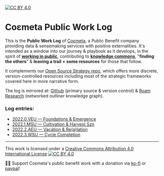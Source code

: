 [![CC BY 4.0][cc-by-shield]][cc-by]

# Coεmeta Public Work Log

This is the **Public Work Log** of [Coεmeta](https://coemeta.xyz), a Public Benefit company providing data & sensemaking services with positive externalities. It's intended as a window into our journey & playbook as it develops, in the spirit of **[working in public](https://nesslabs.com/work-in-public)**, contributing to **[knowledge commons](https://en.wikipedia.org/wiki/Knowledge_commons)**, "**finding the others**" & **leaving a trail + some resources** for those that follow. 

It complements our [Open Source Strategy repo](https://github.com/coemeta/open-source-strategy), which offers more discrete, version-controlled resources including most of the strategic frameworks covered here in more narrative form.

The log is mirrored at: [Github](https://github.com/coemeta/public-work-log) (primary source & version control) & [Roam Research](https://roamresearch.com/#/app/coemeta/page/8hblWWLSN) (networked outliner knowledge graph).

### Log entries:

  - [2022.0.VEU — Foundations & Emergence](https://github.com/coemeta/public-work-log/blob/main/2022.0.veu.md)
  - [2022.1.MSU — Cultivation & Harvest Szn](https://github.com/coemeta/public-work-log/blob/main/2022.1.msu.md)
  - [2022.2.AEU — Vacation & Re(a)lation](https://github.com/coemeta/public-work-log/blob/main/2022.2.aeu.md)
  - [2022.3.WSU — Cycle Completion](https://github.com/coemeta/public-work-log/blob/main/2022.3.wsu.md)


---

This work is licensed under a
[Creative Commons Attribution 4.0 International License][cc-by] [![CC BY 4.0][cc-by-image]][cc-by]

🙏🏼 Support Coεmeta's public benefit work with a donation via [ko-fi](https://ko-fi.com/coemeta) or [paypal](https://www.paypal.com/donate/?hosted_button_id=7W4M66QGW3LT8)! 

[cc-by]: http://creativecommons.org/licenses/by/4.0/
[cc-by-image]: https://i.creativecommons.org/l/by/4.0/88x31.png
[cc-by-shield]: https://img.shields.io/badge/License-CC%20BY%204.0-lightgrey.svg
